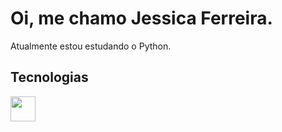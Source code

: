 # Oi, me chamo Jessica Ferreira.

Atualmente estou estudando o Python.

## Tecnologias

<img src="https://cdn.jsdelivr.net/gh/devicons/devicon/icons/git/git-original.svg" width="40" />
